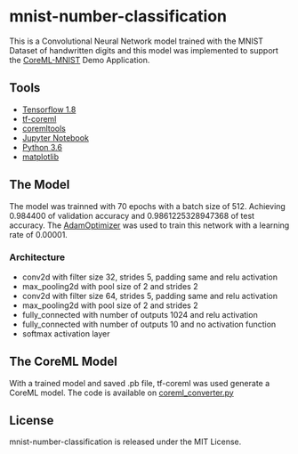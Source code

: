 # mnist-number-classification

This is a Convolutional Neural Network model trained with the MNIST Dataset of handwritten digits and 
this model was implemented to support the [CoreML-MNIST](https://github.com/LucianoPAlmeida/CoreML-MNIST) Demo Application.

## Tools
* [Tensorflow 1.8](https://www.tensorflow.org/)
* [tf-coreml](https://github.com/tf-coreml/tf-coreml) 
* [coremltools](https://github.com/apple/coremltools)
* [Jupyter Notebook](http://jupyter.org/)
* [Python 3.6](https://www.python.org/)
* [matplotlib](https://matplotlib.org/)

## The Model 
The model was trainned with 70 epochs with a batch size of 512. Achieving 0.984400 of validation accuracy and 0.9861225328947368 of test accuracy.
The [AdamOptimizer](https://www.tensorflow.org/api_docs/python/tf/train/AdamOptimizer) was used to train this network with a learning rate of 0.00001.

### Architecture 
 * conv2d with filter size 32, strides 5, padding same and relu activation
 * max_pooling2d with pool size of 2 and strides 2
 * conv2d with filter size 64, strides 5, padding same and relu activation
 * max_pooling2d with pool size of 2 and strides 2
 * fully_connected with number of outputs 1024 and relu activation
 * fully_connected with number of outputs 10 and no activation function
 * softmax activation layer

## The CoreML Model

With a trained model and saved .pb file, tf-coreml was used generate a CoreML model. 
The code is available on [coreml_converter.py](https://github.com/LucianoPAlmeida/mnist-number-classification/blob/master/coreml_converter.py)

## License

mnist-number-classification is released under the MIT License.
